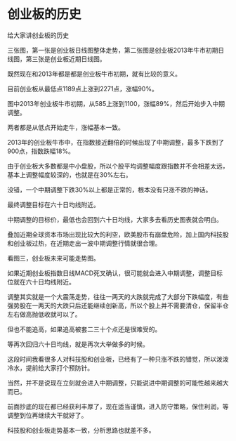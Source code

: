 # 创业板的历史
[url]: (https://t.zsxq.com/yRf2nYv)

给大家讲创业板的历史

三张图，第一张是创业板日线图整体走势，第二张图是创业板2013年牛市初期日线图，第三张是创业板近期日线图。

既然现在和2013年都是都是创业板牛市初期，就有比较的意义。

目前创业板从最低点1189点上涨到2271点，涨幅90%。

图中2013年创业板牛市初期，从585上涨到1100，涨幅89%，然后开始步入中期调整。

两者都是从低点开始走牛，涨幅基本一致。

2013年的创业板牛市中，在指数接近翻倍的时候出现了中期调整，最多下跌到了900点，指数跌幅18%。

由于创业板大多数都是中小盘股，所以个股平均调整幅度跟指数并不会相差太远，基本上调整幅度较深的，也就是在30%左右。

没错，一个中期调整下跌30%以上都是正常的，根本没有只涨不跌的神话。

最终调整目标在六十日均线附近。

中期调整的目标价，最低也会回到六十日均线，大家多去看历史图表就会明白。

叠加近期全球资本市场出现比较大的利空，欧美股市有崩盘危险，加上国内科技股和创业板过热，在近期走出一波中期调整行情就很合理。

看图三，创业板未来可能走势图。

如果近期创业板指数日线MACD死叉确认，很可能就会进入中期调整，调整目标位就在六十日均线附近。

调整其实就是一个大震荡走势，往往一两天的大跌就完成了大部分下跌幅度，有些强势股在一两天的大跌只后还能继续创新高，所以个股上并不需要清仓，保留半仓左右做高抛低收就可以了。

但也不能追高，如果追高被套二三十个点还是很难受的。

等再次回归六十日均线，就是再次大举做多的时候。

这段时间我看很多人对科技股和创业板，已经有了一种只涨不跌的错觉，所以泼泼冷水，提前给大家打个预防针。

当然，并不是说现在立刻就会进入中期调整，只能说进中期调整的可能性越来越大而已。

前面抄底的现在都已经获利丰厚了，现在适当谨慎，进入防守策略，保住利润，等调整到位再继续大干就好了。

科技股和创业板走势基本一致，分析思路也就差不多。